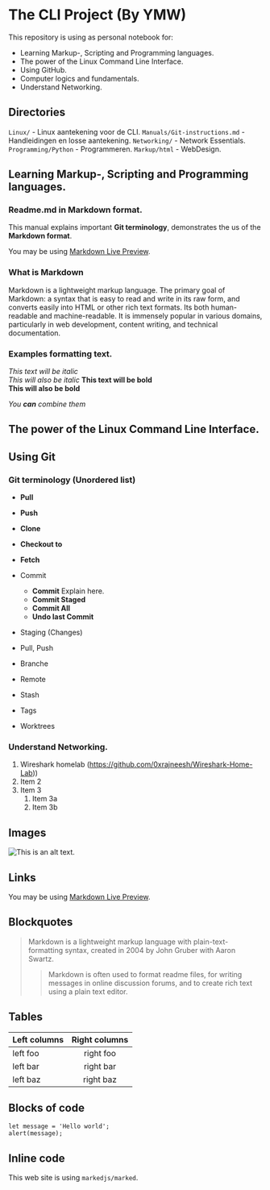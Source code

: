 # The CLI Project (By YMW)
This repository is using as personal notebook for:

* Learning Markup-, Scripting and Programming languages.
* The power of the Linux Command Line Interface.
* Using GitHub.
* Computer logics and fundamentals.
* Understand Networking.

## Directories

`Linux/` - Linux aantekening voor de CLI.
`Manuals/Git-instructions.md` - Handleidingen en losse aantekening.
`Networking/` - Network Essentials.
`Programming/Python` - Programmeren.
`Markup/html` - WebDesign.


## Learning Markup-, Scripting and Programming languages.

### Readme.md in Markdown format.
This manual explains important **Git terminology**, demonstrates the us of the **Markdown format**.

You may be using [Markdown Live Preview](https://markdownlivepreview.com/).

### What is Markdown
Markdown is a lightweight markup language. The primary goal of Markdown: a syntax that is easy to read and write in its raw form, and converts easily into HTML or other rich text formats. Its both human-readable and machine-readable. It is immensely popular in various domains, particularly in web development, content writing, and technical documentation.

### Examples formatting text.

*This text will be italic*  
_This will also be italic_
**This text will be bold**  
__This will also be bold__

_You **can** combine them_

## The power of the Linux Command Line Interface.

## Using Git 

### Git terminology (Unordered list)

* **Pull**
* **Push**
* **Clone**
* **Checkout to**
* **Fetch**

* Commit
    * **Commit** Explain here. 
    * **Commit Staged**
    * **Commit All**
    * **Undo last Commit**

* Staging (Changes)
* Pull, Push
* Branche
* Remote
* Stash
* Tags 
* Worktrees

### Understand Networking.

1. Wireshark homelab (https://github.com/0xrajneesh/Wireshark-Home-Lab))
2. Item 2
3. Item 3
    1. Item 3a
    2. Item 3b

## Images

![This is an alt text.](/image/sample.webp "This is a sample image.")

## Links

You may be using [Markdown Live Preview](https://markdownlivepreview.com/).

## Blockquotes

> Markdown is a lightweight markup language with plain-text-formatting syntax, created in 2004 by John Gruber with Aaron Swartz.
>
>> Markdown is often used to format readme files, for writing messages in online discussion forums, and to create rich text using a plain text editor.

## Tables

| Left columns  | Right columns |
| ------------- |:-------------:|
| left foo      | right foo     |
| left bar      | right bar     |
| left baz      | right baz     |

## Blocks of code

```
let message = 'Hello world';
alert(message);
```

## Inline code

This web site is using `markedjs/marked`.
